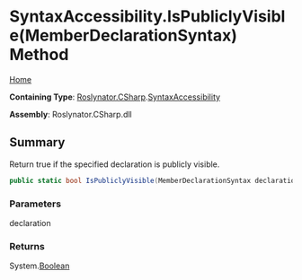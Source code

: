 # SyntaxAccessibility\.IsPubliclyVisible\(MemberDeclarationSyntax\) Method

[Home](../../../../README.md)

**Containing Type**: [Roslynator.CSharp](../../README.md)\.[SyntaxAccessibility](../README.md)

**Assembly**: Roslynator\.CSharp\.dll

## Summary

Return true if the specified declaration is publicly visible\.

```csharp
public static bool IsPubliclyVisible(MemberDeclarationSyntax declaration)
```

### Parameters

declaration



### Returns

System\.[Boolean](https://docs.microsoft.com/en-us/dotnet/api/system.boolean)

